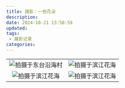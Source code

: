 ```yaml
---
title: 摄影：一些花朵
description:
date: 2024-10-21 13:50:59
updated:
tags:
 - 摄影记录
categories:
---
```

<table>
   <tr>
        <td ><center><img src="https://pub-fc357e9fb3f444e694b227ed64be66b9.r2.dev/binjianghuahai/DSC_0089.JPG" alt="拍摄于东台沿海村"></center></td>
        <td ><center><img src="https://pub-fc357e9fb3f444e694b227ed64be66b9.r2.dev/binjianghuahai/DSC_0173.JPG" alt="拍摄于滨江花海"></center></td>
   </tr>
   <tr>
        <td><center><img src="https://pub-fc357e9fb3f444e694b227ed64be66b9.r2.dev/binjianghuahai/DSC_0177.JPG" alt="拍摄于滨江花海"></center></td>
        <td ><center><img src="https://pub-fc357e9fb3f444e694b227ed64be66b9.r2.dev/binjianghuahai/DSC_0183.JPG" alt="拍摄于滨江花海"></center> </td>
    </tr>
	
</table>